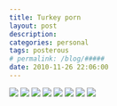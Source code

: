 ```yaml
---
title: Turkey porn
layout: post
description:  
categories: personal
tags: posterous
# permalink: /blog/#####
date: 2010-11-26 22:06:00
---
```


![](/img/2010/11/17978446-p118.jpg)
![](/img/2010/11/17978447-p120.jpg)
![](/img/2010/11/17978449-p122.jpg)
![](/img/2010/11/17978450-p124.jpg)
![](/img/2010/11/17978451-p126.jpg)
![](/img/2010/11/17978452-p128.jpg)
![](/img/2010/11/17978455-p130.jpg)
![](/img/2010/11/17978457-p132.jpg)